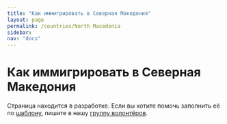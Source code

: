 ```yaml
---
title: "Как иммигрировать в Северная Македония"
layout: page
permalink: /countries/North Macedonia
sidebar:
nav: "docs"
---
```


# Как иммигрировать в Северная Македония

Страница находится в разработке. Если вы хотите помочь заполнить её по [шаблону](/template), пишите в нашу [группу волонтёров](https://t.me/+FHi3FnJaoWJkMDAx).
